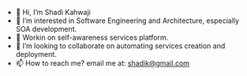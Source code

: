 - 👋 Hi, I’m Shadi Kahwaji
- 👀 I’m interested in Software Engineering and Architecture, especially SOA development.
- 🌱 Workin on self-awareness services platform.
- 💞️ I’m looking to collaborate on automating services creation and deployment.
- 📫 How to reach me? email me at: shadik@gmail.com

<!---
skahwaji/skahwaji is a ✨ special ✨ repository because its `README.md` (this file) appears on your GitHub profile.
You can click the Preview link to take a look at your changes.
--->
